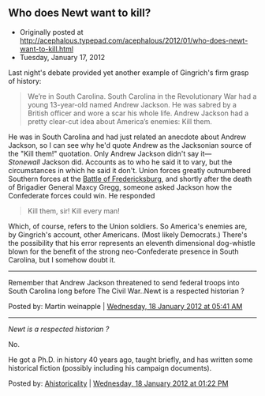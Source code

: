 ## Who does Newt want to kill?

 * Originally posted at http://acephalous.typepad.com/acephalous/2012/01/who-does-newt-want-to-kill.html
 * Tuesday, January 17, 2012

Last night's debate provided yet another example of Gingrich's firm grasp of history:

> We’re in South Carolina. South Carolina in the Revolutionary War had a young 13-year-old named Andrew Jackson. He was sabred by a British officer and wore a scar his whole life. Andrew Jackson had a pretty clear-cut idea about America’s enemies: Kill them.

He was in South Carolina and had just related an anecdote about Andrew Jackson, so I can see why he'd quote Andrew as the Jacksonian source of the "Kill them!" quotation. Only Andrew Jackson didn't say it—_Stonewall_ Jackson did. Accounts as to who he said it to vary, but the circumstances in which he said it don't. Union forces greatly outnumbered Southern forces at the [Battle of Fredericksburg](http://en.wikipedia.org/wiki/Battle_of_Fredericksburg), and shortly after the death of Brigadier General Maxcy Gregg, someone asked Jackson how the Confederate forces could win. He responded

> Kill them, sir! Kill every man!

Which, of course, refers to the Union soldiers. So America's enemies are, by Gingrich's account, other Americans. (Most likely Democrats.) There's the possibility that his error represents an eleventh dimensional dog-whistle blown for the benefit of the strong neo-Confederate presence in South Carolina, but I somehow doubt it.

* * *

Remember that Andrew Jackson threatened to send federal troops into South Carolina long before The Civil War..Newt is a respected historian ?

Posted by: Martin weinapple | [Wednesday, 18 January 2012 at 05:41 AM](http://acephalous.typepad.com/acephalous/2012/01/who-does-newt-want-to-kill.html?cid=6a00d8341c2df453ef016760bbcd87970b#comment-6a00d8341c2df453ef016760bbcd87970b)

* * *

_Newt is a respected historian ?_

No.

He got a Ph.D. in history 40 years ago, taught briefly, and has written some historical fiction (possibly including his campaign documents).

Posted by: [Ahistoricality](http://ahistoricality.blogspot.com) | [Wednesday, 18 January 2012 at 01:22 PM](http://acephalous.typepad.com/acephalous/2012/01/who-does-newt-want-to-kill.html?cid=6a00d8341c2df453ef016760c0c4cc970b#comment-6a00d8341c2df453ef016760c0c4cc970b)

